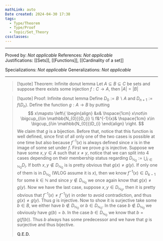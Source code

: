 ```yaml
---
mathLink: auto
Date created: 2024-04-30 17:38
tags:
  - Type/Theorem
  - Type/Proof
  - Topic/Set_Theory
cssclasses:
---
```


---

Proved by: _Not applicable_
References: _Not applicable_
Justifications: [[Sets]], [[Functions]], [[Cardinality of a set]]

Specializations: _Not applicable_
Generalizations: _Not applicable_

---

> [!quote] Theorem: Infinite donut lemma
> Let $A\subseteq B\subseteq C$ be sets and suppose there exists some injection $f:C\to A$, then $\left| A \right|=\left| B  \right|$

>[!quote] Proof: Infinite donut lemma
>Define $D_{0}:= B\backslash A$ and $D_{n+1}:=f(D_{n})$. Define the function $g:A\to B$ by putting $$ x\mapsto \left\{ \begin{align} &x& \hspace{1cm} x\not\in \bigcup_{i\in \mathbb{N_{0}}}D_{i} \\ f&^{-1}(x)& \hspace{1cm} x\in \bigcup_{i\in \mathbb{N_{0}}}D_{i} \end{align} \right.  $$We claim that $g$ is a bijection. Before that, notice that this function is well defined, since first of all only one of the two cases is possible at one time but also because $f^{-1}(x)$ is always defined since $x$ is in the image of some set under $f$. First we prove $g$ is injective. Suppose we have some $x,y\in A$ such that $x\neq y$, notice that we can split into 4 cases depending on their membership status regarding $D_{\mathbb{N}_{0}}:=\bigcup_{i\in \mathbb{N}_{0}}D_{i}$. If both $x,y \not\in D_{\mathbb{N}_{0}}$ is is pretty obvious that $g(x)\neq g(y)$. If only one of them is in $D_{\mathbb{N}_{0}}$ (WLOG assume it is $x$), then we know $f^{-1}(x)\in D_{k-1}$ for some $k\in \mathbb{N}$ and since $y \notin D_{\mathbb{N}_{0}}$ we once again know that $g(x)\neq g(y)$. Now we have the last case, suppose $x,y\in D_{\mathbb{N}_{0}}$, then it is pretty obvious that $f^{-1}(x)\neq f^{-1}(y)$ in order to avoid contradiction, and thus $g(x)\neq g(y)$. Thus $g$ is injective. Now to show it is surjective take some $b\in B$, we either have $b\not\in D_{\mathbb{N}_{0}}$ or $b\in D_{\mathbb{N}_{0}}$. In the case $b\not\in D_{\mathbb{N}_{0}}$ we obviously have $g(b)=b$. In the case $b\in D_{\mathbb{N}_{0}}$ we know that $b=g(f(b))$. Thus $b$ always has some predecessor and we have that $g$ is surjective and thus bijective. 
>
>**Q.E.D.**



